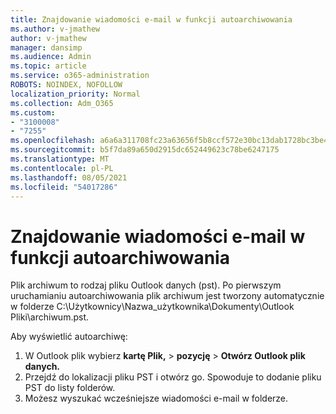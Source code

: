 ```yaml
---
title: Znajdowanie wiadomości e-mail w funkcji autoarchiwowania
ms.author: v-jmathew
author: v-jmathew
manager: dansimp
ms.audience: Admin
ms.topic: article
ms.service: o365-administration
ROBOTS: NOINDEX, NOFOLLOW
localization_priority: Normal
ms.collection: Adm_O365
ms.custom:
- "3100008"
- "7255"
ms.openlocfilehash: a6a6a311708fc23a63656f5b8ccf572e30bc13dab1728bc3be48ad36aeb35077
ms.sourcegitcommit: b5f7da89a650d2915dc652449623c78be6247175
ms.translationtype: MT
ms.contentlocale: pl-PL
ms.lasthandoff: 08/05/2021
ms.locfileid: "54017286"
---
```

# <a name="find-email-in-autoarchive"></a>Znajdowanie wiadomości e-mail w funkcji autoarchiwowania

Plik archiwum to rodzaj pliku Outlook danych (pst). Po pierwszym uruchamianiu autoarchiwowania plik archiwum jest tworzony automatycznie w folderze C:\Użytkownicy\Nazwa_użytkownika\Dokumenty\Outlook Pliki\archiwum.pst.

Aby wyświetlić autoarchiwę:

1. W Outlook plik wybierz **kartę Plik,** > **pozycję**  >  **Otwórz Outlook plik danych.**
2. Przejdź do lokalizacji pliku PST i otwórz go. Spowoduje to dodanie pliku PST do listy folderów.
3. Możesz wyszukać wcześniejsze wiadomości e-mail w folderze.
